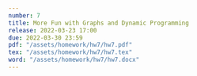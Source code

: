 ```yaml
---
number: 7
title: More Fun with Graphs and Dynamic Programming
release: 2022-03-23 17:00
due: 2022-03-30 23:59
pdf: "/assets/homework/hw7/hw7.pdf"
tex: "/assets/homework/hw7/hw7.tex"
word: "/assets/homework/hw7/hw7.docx"
---
```

